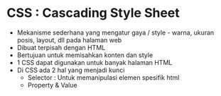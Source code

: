 # CSS : Cascading Style Sheet

- Mekanisme sederhana yang mengatur gaya / style - warna, ukuran posis, layout, dll pada halaman web
- Dibuat terpisah dengan HTML
- Bertujuan untuk memisahkan konten dan style
- 1 CSS dapat digunakan untuk banyak halaman HTML
- Di CSS ada 2 hal yang menjadi kunci 
  - Selector : Untuk memanipulasi elemen spesifik html
  - Property & Value